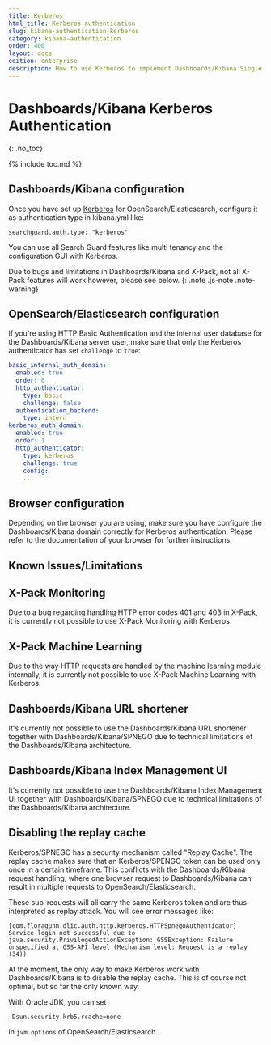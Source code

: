 ```yaml
---
title: Kerberos
html_title: Kerberos authentication
slug: kibana-authentication-kerberos
category: kibana-authentication
order: 400
layout: docs
edition: enterprise
description: How to use Kerberos to implement Dashboards/Kibana Single Sign On and  to protect your data from any unauthorized access.
---
```

<!---
Copyright 2020 floragunn GmbH
-->

# Dashboards/Kibana Kerberos Authentication
{: .no_toc}

{% include toc.md %}

## Dashboards/Kibana configuration

Once you have set up [Kerberos](../_docs_auth_auth/auth_auth_kerberos.md) for OpenSearch/Elasticsearch, configure it as authentication type in kibana.yml like: 

```
searchguard.auth.type: "kerberos"
```

You can use all Search Guard features like multi tenancy and the configuration GUI with Kerberos. 

Due to bugs and limitations in Dashboards/Kibana and X-Pack, not all X-Pack features will work however, please see below.
{: .note .js-note .note-warning}

## OpenSearch/Elasticsearch configuration

If you're using HTTP Basic Authentication and the internal user database for the Dashboards/Kibana server user, make sure that only the Kerberos authenticator has set `challenge` to `true`:

```yaml
basic_internal_auth_domain: 
  enabled: true
  order: 0
  http_authenticator:
    type: basic
    challenge: false
  authentication_backend:
    type: intern
kerberos_auth_domain: 
  enabled: true
  order: 1
  http_authenticator:
    type: kerberos
    challenge: true
    config:
    ...
```

## Browser configuration

Depending on the browser you are using, make sure you have configure the Dashboards/Kibana domain correctly for Kerberos authentication. Please refer to the documentation of your browser for further instructions.

## Known Issues/Limitations

## X-Pack Monitoring

Due to a bug regarding handling HTTP error codes 401 and 403 in X-Pack, it is currently not possible to use X-Pack Monitoring with Kerberos. 

## X-Pack Machine Learning

Due to the way HTTP requests are handled by the machine learning module internally, it is currently not possible to use X-Pack Machine Learning with Kerberos. 

## Dashboards/Kibana URL shortener

It's currently not possible to use the Dashboards/Kibana URL shortener together with Dashboards/Kibana/SPNEGO due to technical limitations of the Dashboards/Kibana architecture.

## Dashboards/Kibana Index Management UI

It's currently not possible to use the Dashboards/Kibana Index Management UI together with Dashboards/Kibana/SPNEGO due to technical limitations of the Dashboards/Kibana architecture.

## Disabling the replay cache

Kerberos/SPNEGO has a security mechanism called "Replay Cache". The replay cache makes sure that an Kerberos/SPENGO token can be used only once in a certain timeframe. This conflicts with the Dashboards/Kibana request handling, where one browser request to Dashboards/Kibana can result in multiple requests to OpenSearch/Elasticsearch.

These sub-requests will all carry the same Kerberos token and are thus interpreted as replay attack. You will see error messages like:

```
[com.floragunn.dlic.auth.http.kerberos.HTTPSpnegoAuthenticator] Service login not successful due to java.security.PrivilegedActionException: GSSException: Failure unspecified at GSS-API level (Mechanism level: Request is a replay (34)) 
```

At the moment, the only way to make Kerberos work with Dashboards/Kibana is to disable the replay cache. This is of course not optimal, but so far the only known way.

With Oracle JDK, you can set

```
-Dsun.security.krb5.rcache=none
```

in `jvm.options` of OpenSearch/Elasticsearch. 
